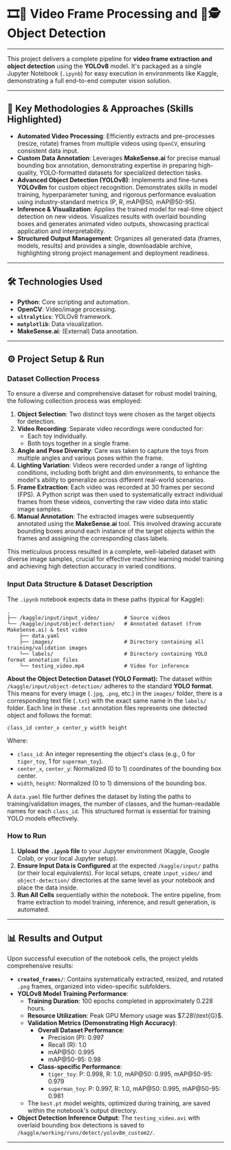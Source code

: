 # 🎞📸 Video Frame Processing and 🎯🕵️ Object Detection
-----
This project delivers a complete pipeline for **video frame extraction and object detection** using the **YOLOv8** model. It's packaged as a single Jupyter Notebook (`.ipynb`) for easy execution in environments like Kaggle, demonstrating a full end-to-end computer vision solution.

-----

## 🚀 Key Methodologies & Approaches (Skills Highlighted)

  * **Automated Video Processing**: Efficiently extracts and pre-processes (resize, rotate) frames from multiple videos using `OpenCV`, ensuring consistent data input.
  * **Custom Data Annotation**: Leverages **MakeSense.ai** for precise manual bounding box annotation, demonstrating expertise in preparing high-quality, YOLO-formatted datasets for specialized detection tasks.
  * **Advanced Object Detection (YOLOv8)**: Implements and fine-tunes **YOLOv8m** for custom object recognition. Demonstrates skills in model training, hyperparameter tuning, and rigorous performance evaluation using industry-standard metrics (P, R, mAP@50, mAP@50-95).
  * **Inference & Visualization**: Applies the trained model for real-time object detection on new videos. Visualizes results with overlaid bounding boxes and generates animated video outputs, showcasing practical application and interpretability.
  * **Structured Output Management**: Organizes all generated data (frames, models, results) and provides a single, downloadable archive, highlighting strong project management and deployment readiness.

-----

## 🛠️ Technologies Used

  * **Python**: Core scripting and automation.
  * **OpenCV**: Video/image processing.
  * **`ultralytics`**: YOLOv8 framework.
  * **`matplotlib`**: Data visualization.
  * **MakeSense.ai**: (External) Data annotation.

-----

## ⚙️ Project Setup & Run

### Dataset Collection Process

To ensure a diverse and comprehensive dataset for robust model training, the following collection process was employed:

1.  **Object Selection**: Two distinct toys were chosen as the target objects for detection.
2.  **Video Recording**: Separate video recordings were conducted for:
      * Each toy individually.
      * Both toys together in a single frame.
3.  **Angle and Pose Diversity**: Care was taken to capture the toys from multiple angles and various poses within the frame.
4.  **Lighting Variation**: Videos were recorded under a range of lighting conditions, including both bright and dim environments, to enhance the model's ability to generalize across different real-world scenarios.
5.  **Frame Extraction**: Each video was recorded at 30 frames per second (FPS). A Python script was then used to systematically extract individual frames from these videos, converting the raw video data into static image samples.
6.  **Manual Annotation**: The extracted images were subsequently annotated using the **MakeSense.ai** tool. This involved drawing accurate bounding boxes around each instance of the target objects within the frames and assigning the corresponding class labels.

This meticulous process resulted in a complete, well-labeled dataset with diverse image samples, crucial for effective machine learning model training and achieving high detection accuracy in varied conditions.

### Input Data Structure & Dataset Description

The `.ipynb` notebook expects data in these paths (typical for Kaggle):

```
.
├── /kaggle/input/input_video/        # Source videos
└── /kaggle/input/object-detection/   # Annotated dataset (from MakeSense.ai) & test video
    ├── data.yaml
    ├── images/                       # Directory containing all training/validation images
    └── labels/                       # Directory containing YOLO format annotation files
    └── testing_video.mp4             # Video for inference
```

**About the Object Detection Dataset (YOLO Format):**
The dataset within `/kaggle/input/object-detection/` adheres to the standard **YOLO format**. This means for every image (`.jpg`, `.png`, etc.) in the `images/` folder, there is a corresponding text file (`.txt`) with the exact same name in the `labels/` folder. Each line in these `.txt` annotation files represents one detected object and follows the format:

`class_id center_x center_y width height`

Where:

  * `class_id`: An integer representing the object's class (e.g., 0 for `tiger_toy`, 1 for `superman_toy`).
  * `center_x`, `center_y`: Normalized (0 to 1) coordinates of the bounding box center.
  * `width`, `height`: Normalized (0 to 1) dimensions of the bounding box.

A `data.yaml` file further defines the dataset by listing the paths to training/validation images, the number of classes, and the human-readable names for each `class_id`. This structured format is essential for training YOLO models effectively.

### How to Run

1.  **Upload the `.ipynb` file** to your Jupyter environment (Kaggle, Google Colab, or your local Jupyter setup).
2.  **Ensure Input Data is Configured** at the expected `/kaggle/input/` paths (or their local equivalents). For local setups, create `input_video/` and `object-detection/` directories at the same level as your notebook and place the data inside.
3.  **Run All Cells** sequentially within the notebook. The entire pipeline, from frame extraction to model training, inference, and result generation, is automated.

-----

## 📊 Results and Output

Upon successful execution of the notebook cells, the project yields comprehensive results:

  * **`created_frames/`**: Contains systematically extracted, resized, and rotated `.png` frames, organized into video-specific subfolders.
  * **YOLOv8 Model Training Performance**:
      * **Training Duration**: 100 epochs completed in approximately $0.228$ hours.
      * **Resource Utilization**: Peak GPU Memory usage was $7.28\\text{G}$.
      * **Validation Metrics (Demonstrating High Accuracy)**:
          * **Overall Dataset Performance**:
              * Precision (P): $0.997$
              * Recall (R): $1.0$
              * mAP@50: $0.995$
              * mAP@50-95: $0.98$
          * **Class-specific Performance**:
              * `tiger_toy`: P: $0.998$, R: $1.0$, mAP@50: $0.995$, mAP@50-95: $0.979$
              * `superman_toy`: P: $0.997$, R: $1.0$, mAP@50: $0.995$, mAP@50-95: $0.981$
      * The `best.pt` model weights, optimized during training, are saved within the notebook's output directory.
  * **Object Detection Inference Output**: The `testing_video.avi` with overlaid bounding box detections is saved to `/kaggle/working/runs/detect/yolov8m_custom2/`.

-----
